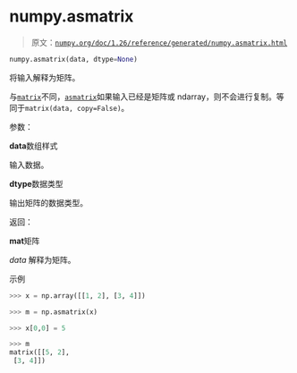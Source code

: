 # numpy.asmatrix

> 原文：[`numpy.org/doc/1.26/reference/generated/numpy.asmatrix.html`](https://numpy.org/doc/1.26/reference/generated/numpy.asmatrix.html)

```py
numpy.asmatrix(data, dtype=None)
```

将输入解释为矩阵。

与[`matrix`](https://numpy.org/doc/1.26/reference/generated/numpy.matrix.html#numpy.matrix "numpy.matrix")不同，[`asmatrix`](https://numpy.org/doc/1.26/reference/generated/numpy.asmatrix.html#numpy.asmatrix "numpy.asmatrix")如果输入已经是矩阵或 ndarray，则不会进行复制。等同于`matrix(data, copy=False)`。

参数：

**data**数组样式

输入数据。

**dtype**数据类型

输出矩阵的数据类型。

返回：

**mat**矩阵

*data* 解释为矩阵。

示例

```py
>>> x = np.array([[1, 2], [3, 4]]) 
```

```py
>>> m = np.asmatrix(x) 
```

```py
>>> x[0,0] = 5 
```

```py
>>> m
matrix([[5, 2],
 [3, 4]]) 
```
